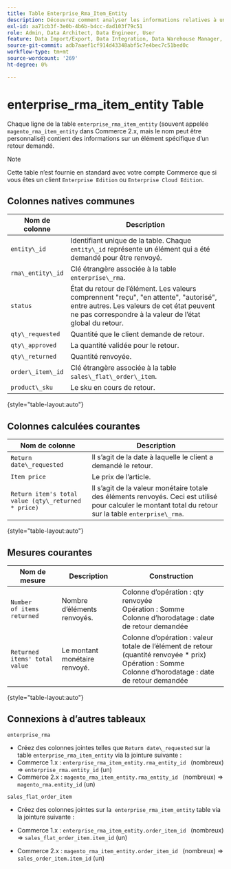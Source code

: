 ```yaml
---
title: Table Enterprise_Rma_Item_Entity
description: Découvrez comment analyser les informations relatives à un élément spécifique à partir d’un retour demandé.
exl-id: aa71cb3f-3e0b-4b6b-b4cc-dad103f79c51
role: Admin, Data Architect, Data Engineer, User
feature: Data Import/Export, Data Integration, Data Warehouse Manager, Commerce Tables
source-git-commit: adb7aaef1cf914d43348abf5c7e4bec7c51bed0c
workflow-type: tm+mt
source-wordcount: '269'
ht-degree: 0%

---
```


# enterprise_rma_item_entity Table

Chaque ligne de la table `enterprise_rma_item_entity` (souvent appelée `magento_rma_item_entity` dans Commerce 2.x, mais le nom peut être personnalisé) contient des informations sur un élément spécifique d’un retour demandé.

>[!NOTE]
>
>Cette table n’est fournie en standard avec votre compte Commerce que si vous êtes un client `Enterprise Edition` ou `Enterprise Cloud Edition`.

## Colonnes natives communes

| **Nom de colonne** | **Description** |
|---|---|
| `entity\_id` | Identifiant unique de la table. Chaque `entity\_id` représente un élément qui a été demandé pour être renvoyé. |
| `rma\_entity\_id` | Clé étrangère associée à la table `enterprise\_rma`. |
| `status` | État du retour de l’élément. Les valeurs comprennent &quot;reçu&quot;, &quot;en attente&quot;, &quot;autorisé&quot;, entre autres. Les valeurs de cet état peuvent ne pas correspondre à la valeur de l’état global du retour. |
| `qty\_requested` | Quantité que le client demande de retour. |
| `qty\_approved` | La quantité validée pour le retour. |
| `qty\_returned` | Quantité renvoyée. |
| `order\_item\_id` | Clé étrangère associée à la table `sales\_flat\_order\_item`. |
| `product\_sku` | Le sku en cours de retour. |

{style="table-layout:auto"}

## Colonnes calculées courantes

| **Nom de colonne** | **Description** |
|---|---|
| `Return date\_requested` | Il s’agit de la date à laquelle le client a demandé le retour. |
| `Item price` | Le prix de l’article. |
| `Return item's total value (qty\_returned * price)` | Il s’agit de la valeur monétaire totale des éléments renvoyés. Ceci est utilisé pour calculer le montant total du retour sur la table `enterprise\_rma`. |

{style="table-layout:auto"}

## Mesures courantes

| **Nom de mesure** | **Description** | **Construction** |
|---|---|---|
| `Number of items returned` | Nombre d’éléments renvoyés. | Colonne d’opération : qty renvoyée<br>Opération : Somme<br>Colonne d’horodatage : date de retour demandée |
| `Returned items' total value` | Le montant monétaire renvoyé. | Colonne d’opération : valeur totale de l’élément de retour (quantité renvoyée * prix)<br>Opération : Somme<br>Colonne d’horodatage : date de retour demandée |

{style="table-layout:auto"}

## Connexions à d’autres tableaux

`enterprise_rma`

* Créez des colonnes jointes telles que `Return date\_requested` sur la table `enterprise_rma_item_entity` via la jointure suivante :
* Commerce 1.x : `enterprise_rma_item_entity.rma_entity_id ` (nombreux) => `enterprise_rma.entity_id` (un)
* Commerce 2.x : `magento_rma_item_entity.rma_entity_id ` (nombreux) => `magento_rma.entity_id` (un)

`sales_flat_order_item`

* Créez des colonnes jointes sur la  `enterprise_rma_item_entity` table via la jointure suivante :

* Commerce 1.x : `enterprise_rma_item_entity.order_item_id ` (nombreux) => `sales_flat_order_item.item_id` (un)
* Commerce 2.x : `magento_rma_item_entity.order_item_id ` (nombreux) => `sales_order_item.item_id` (un)
